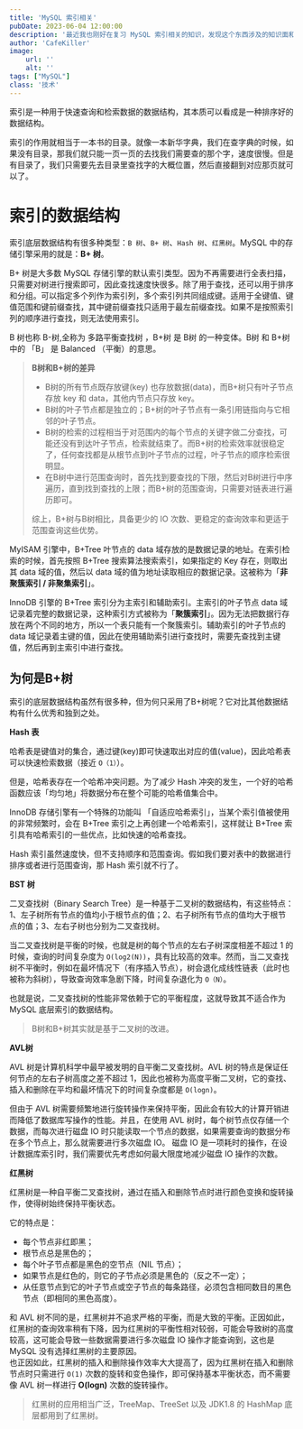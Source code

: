```yaml
---
title: 'MySQL 索引相关'
pubDate: 2023-06-04 12:00:00
description: '最近我也刚好在复习 MySQL 索引相关的知识，发现这个东西涉及的知识面和深度都挺大的，所以打算写篇博客记录一下'
author: 'CafeKiller'
image:
    url: ''
    alt: ''
tags: ["MySQL"]
class: '技术'
---
```


索引是一种用于快速查询和检索数据的数据结构，其本质可以看成是一种排序好的数据结构。

索引的作用就相当于一本书的目录。就像一本新华字典，我们在查字典的时候，如果没有目录，那我们就只能一页一页的去找我们需要查的那个字，速度很慢。但是有目录了，我们只需要先去目录里查找字的大概位置，然后直接翻到对应那页就可以了。

# 索引的数据结构

索引底层数据结构有很多种类型：`B 树`、`B+ 树`、`Hash 树`、`红黑树`。MySQL 中的存储引擎采用的就是：**B+ 树**。

B+ 树是大多数 MySQL 存储引擎的默认索引类型。因为不再需要进行全表扫描，只需要对树进行搜索即可，因此查找速度快很多。除了用于查找，还可以用于排序和分组。可以指定多个列作为索引列，多个索引列共同组成键。适用于全键值、键值范围和键前缀查找，其中键前缀查找只适用于最左前缀查找。如果不是按照索引列的顺序进行查找，则无法使用索引。

B 树也称 B-树,全称为 多路平衡查找树 ，B+树 是 B树 的一种变体。B树 和 B+树 中的 「B」 是 Balanced <small-text>（平衡）</small-text>的意思。

> **B树和B+树的差异**
>
> - B树的所有节点既存放键(key) 也存放数据(data)，而B+树只有叶子节点存放 key 和 data，其他内节点只存放 key。
> - B树的叶子节点都是独立的；B+树的叶子节点有一条引用链指向与它相邻的叶子节点。
> - B树的检索的过程相当于对范围内的每个节点的关键字做二分查找，可能还没有到达叶子节点，检索就结束了。而B+树的检索效率就很稳定了，任何查找都是从根节点到叶子节点的过程，叶子节点的顺序检索很明显。
> - 在B树中进行范围查询时，首先找到要查找的下限，然后对B树进行中序遍历，直到找到查找的上限；而B+树的范围查询，只需要对链表进行遍历即可。
>
> 综上，B+树与B树相比，具备更少的 IO 次数、更稳定的查询效率和更适于范围查询这些优势。

MyISAM 引擎中，B+Tree 叶节点的 data 域存放的是数据记录的地址。在索引检索的时候，首先按照 B+Tree 搜索算法搜索索引，如果指定的 Key 存在，则取出其 data 域的值，然后以 data 域的值为地址读取相应的数据记录。这被称为「**非聚簇索引 / 非聚集索引**」。

InnoDB 引擎的 B+Tree 索引分为主索引和辅助索引。主索引的叶子节点 data 域记录着完整的数据记录，这种索引方式被称为「**聚簇索引**」。因为无法把数据行存放在两个不同的地方，所以一个表只能有一个聚簇索引。辅助索引的叶子节点的 data 域记录着主键的值，因此在使用辅助索引进行查找时，需要先查找到主键值，然后再到主索引中进行查找。

## 为何是B+树

索引的底层数据结构虽然有很多种，但为何只采用了B+树呢？它对比其他数据结构有什么优秀和独到之处。

**Hash 表**

哈希表是键值对的集合，通过键(key)即可快速取出对应的值(value)，因此哈希表可以快速检索数据（接近 `O（1）`）。

但是，哈希表存在一个哈希冲突问题。为了减少 Hash 冲突的发生，一个好的哈希函数应该「均匀地」将数据分布在整个可能的哈希值集合中。

InnoDB 存储引擎有一个特殊的功能叫 「自适应哈希索引」，当某个索引值被使用的非常频繁时，会在 B+Tree 索引之上再创建一个哈希索引，这样就让 B+Tree 索引具有哈希索引的一些优点，比如快速的哈希查找。

Hash 索引虽然速度快，但不支持顺序和范围查询。假如我们要对表中的数据进行排序或者进行范围查询，那 Hash 索引就不行了。

**BST 树**

二叉查找树（Binary Search Tree）是一种基于二叉树的数据结构，有这些特点：1、左子树所有节点的值均小于根节点的值；2、右子树所有节点的值均大于根节点的值；3、左右子树也分别为二叉查找树。

当二叉查找树是平衡的时候，也就是树的每个节点的左右子树深度相差不超过 1 的时候，查询的时间复杂度为 `O(log2(N))`，具有比较高的效率。然而，当二叉查找树不平衡时，例如在最坏情况下<small-text>（有序插入节点）</small-text>，树会退化成线性链表<small-text>（此时也被称为斜树）</small-text>，导致查询效率急剧下降，时间复杂退化为 `O（N）`。

也就是说，二叉查找树的性能非常依赖于它的平衡程度，这就导致其不适合作为 MySQL 底层索引的数据结构。

> B树和B+树其实就是基于二叉树的改进。

**AVL树**

AVL 树是计算机科学中最早被发明的自平衡二叉查找树。AVL 树的特点是保证任何节点的左右子树高度之差不超过 1，因此也被称为高度平衡二叉树，它的查找、插入和删除在平均和最坏情况下的时间复杂度都是 `O(logn)`。

但由于 AVL 树需要频繁地进行旋转操作来保持平衡，因此会有较大的计算开销进而降低了数据库写操作的性能。并且，在使用 AVL 树时，每个树节点仅存储一个数据，而每次进行磁盘 IO 时只能读取一个节点的数据，如果需要查询的数据分布在多个节点上，那么就需要进行多次磁盘 IO。 磁盘 IO 是一项耗时的操作，在设计数据库索引时，我们需要优先考虑如何最大限度地减少磁盘 IO 操作的次数。

**红黑树**

红黑树是一种自平衡二叉查找树，通过在插入和删除节点时进行颜色变换和旋转操作，使得树始终保持平衡状态。

它的特点是：
- 每个节点非红即黑；
- 根节点总是黑色的；
- 每个叶子节点都是黑色的空节点<small-text>（NIL 节点）</small-text>；
- 如果节点是红色的，则它的子节点必须是黑色的<small-text>（反之不一定）</small-text>；
- 从任意节点到它的叶子节点或空子节点的每条路径，必须包含相同数目的黑色节点<small-text>（即相同的黑色高度）</small-text>。

和 AVL 树不同的是，红黑树并不追求严格的平衡，而是大致的平衡。正因如此，红黑树的查询效率稍有下降，因为红黑树的平衡性相对较弱，可能会导致树的高度较高，这可能会导致一些数据需要进行多次磁盘 IO 操作才能查询到，这也是 MySQL 没有选择红黑树的主要原因。  
也正因如此，红黑树的插入和删除操作效率大大提高了，因为红黑树在插入和删除节点时只需进行 `O(1)` 次数的旋转和变色操作，即可保持基本平衡状态，而不需要像 AVL 树一样进行 **O(logn)** 次数的旋转操作。

> 红黑树的应用相当广泛，TreeMap、TreeSet 以及 JDK1.8 的 HashMap 底层都用到了红黑树。


